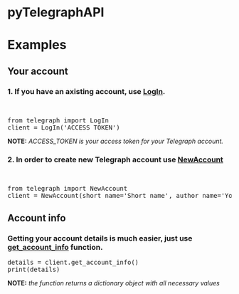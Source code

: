 # pyTelegraphAPI

<h1>Examples</h1>

<h2>Your account</h2>
<h3>1. If you have an axisting account, use <u>LogIn</u>.</h3>
<br>
<pre>
from telegraph import LogIn
client = LogIn('ACCESS_TOKEN')
</pre>
<b>NOTE:</b> <i>ACCESS_TOKEN is your access token for your Telegraph account.</i>

<h3>2. In order to create new Telegraph account use <u>NewAccount</u></h3>
</br>
<pre>
from telegraph import NewAccount
client = NewAccount(short_name='Short_name', author_name='Your_Name', author_url='https://your_address.com')
</pre>

<h2>Account info</h2>
<h3>Getting your account details is much easier, just use <u>get_account_info</u> function.</h3>

<pre>
details = client.get_account_info()
print(details)
</pre>

<b>NOTE:</b> <i>the function returns a dictionary object with all necessary values</i>
